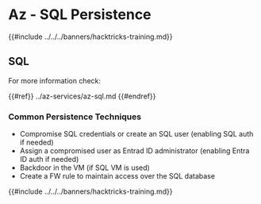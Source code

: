# Az - SQL Persistence

{{#include ../../../banners/hacktricks-training.md}}

## SQL

For more information check:

{{#ref}}
../az-services/az-sql.md
{{#endref}}

### Common Persistence Techniques

- Compromise SQL credentials or create an SQL user (enabling SQL auth if needed)
- Assign a compromised user as Entrad ID administrator (enabling Entra ID auth if needed)
- Backdoor in the VM (if SQL VM is used)
- Create a FW rule to maintain access over the SQL database


{{#include ../../../banners/hacktricks-training.md}}


